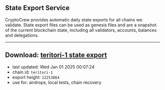 ## State Export Service
CryptoCrew provides automatic daily state exports for all chains we validate. State export files can be used as genesis files and are a snapshot of the current blockchain state, including all validators, accounts, balances and delegations.

---
**Download: [teritori-1 state export](https://dl-eu2.ccvalidators.com/SERVICE/teritori/teritori-1_export_12253864.json)**
---

- last updated: Wed Jan 01 2025 00:07:24
- chain id: `teritori-1`
- export height: `12253864`
- use for: airdrops, local tests, chain recovery
